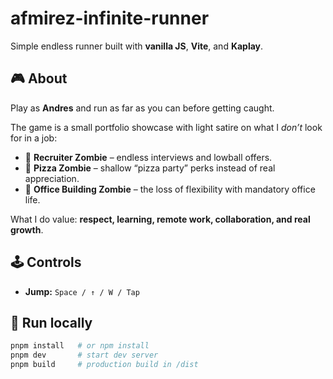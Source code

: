 # afmirez-infinite-runner

Simple endless runner built with **vanilla JS**, **Vite**, and **Kaplay**.

## 🎮 About

Play as **Andres** and run as far as you can before getting caught.  

The game is a small portfolio showcase with light satire on what I _don’t_ look for in a job:

- 🧟 **Recruiter Zombie** – endless interviews and lowball offers.
- 🍕 **Pizza Zombie** – shallow “pizza party” perks instead of real appreciation.
- 🏢 **Office Building Zombie** – the loss of flexibility with mandatory office life.

What I do value: **respect, learning, remote work, collaboration, and real growth**.

## 🕹 Controls

- **Jump:** `Space / ↑ / W / Tap`

## 🚀 Run locally

```bash
pnpm install   # or npm install
pnpm dev       # start dev server
pnpm build     # production build in /dist
```
